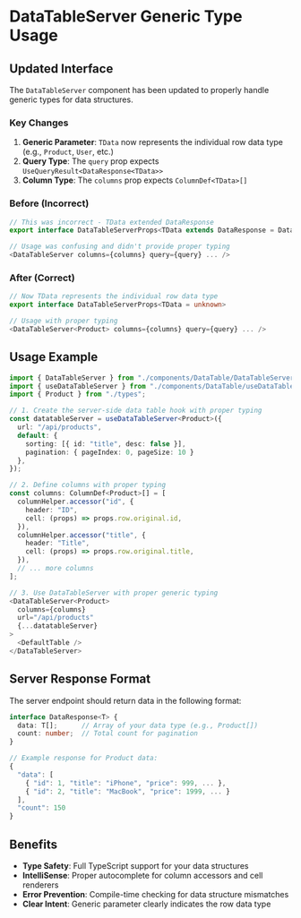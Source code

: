 # DataTableServer Generic Type Usage

## Updated Interface

The `DataTableServer` component has been updated to properly handle generic types for data structures. 

### Key Changes

1. **Generic Parameter**: `TData` now represents the individual row data type (e.g., `Product`, `User`, etc.)
2. **Query Type**: The `query` prop expects `UseQueryResult<DataResponse<TData>>`
3. **Column Type**: The `columns` prop expects `ColumnDef<TData>[]`

### Before (Incorrect)
```typescript
// This was incorrect - TData extended DataResponse
export interface DataTableServerProps<TData extends DataResponse = DataResponse<unknown>>

// Usage was confusing and didn't provide proper typing
<DataTableServer columns={columns} query={query} ... />
```

### After (Correct)
```typescript
// Now TData represents the individual row data type
export interface DataTableServerProps<TData = unknown>

// Usage with proper typing
<DataTableServer<Product> columns={columns} query={query} ... />
```

## Usage Example

```typescript
import { DataTableServer } from "./components/DataTable/DataTableServer";
import { useDataTableServer } from "./components/DataTable/useDataTableServer";
import { Product } from "./types";

// 1. Create the server-side data table hook with proper typing
const datatableServer = useDataTableServer<Product>({
  url: "/api/products",
  default: { 
    sorting: [{ id: "title", desc: false }],
    pagination: { pageIndex: 0, pageSize: 10 }
  },
});

// 2. Define columns with proper typing
const columns: ColumnDef<Product>[] = [
  columnHelper.accessor("id", {
    header: "ID",
    cell: (props) => props.row.original.id,
  }),
  columnHelper.accessor("title", {
    header: "Title", 
    cell: (props) => props.row.original.title,
  }),
  // ... more columns
];

// 3. Use DataTableServer with proper generic typing
<DataTableServer<Product>
  columns={columns}
  url="/api/products"
  {...datatableServer}
>
  <DefaultTable />
</DataTableServer>
```

## Server Response Format

The server endpoint should return data in the following format:

```typescript
interface DataResponse<T> {
  data: T[];      // Array of your data type (e.g., Product[])
  count: number;  // Total count for pagination
}

// Example response for Product data:
{
  "data": [
    { "id": 1, "title": "iPhone", "price": 999, ... },
    { "id": 2, "title": "MacBook", "price": 1999, ... }
  ],
  "count": 150
}
```

## Benefits

- **Type Safety**: Full TypeScript support for your data structures
- **IntelliSense**: Proper autocomplete for column accessors and cell renderers
- **Error Prevention**: Compile-time checking for data structure mismatches
- **Clear Intent**: Generic parameter clearly indicates the row data type 
